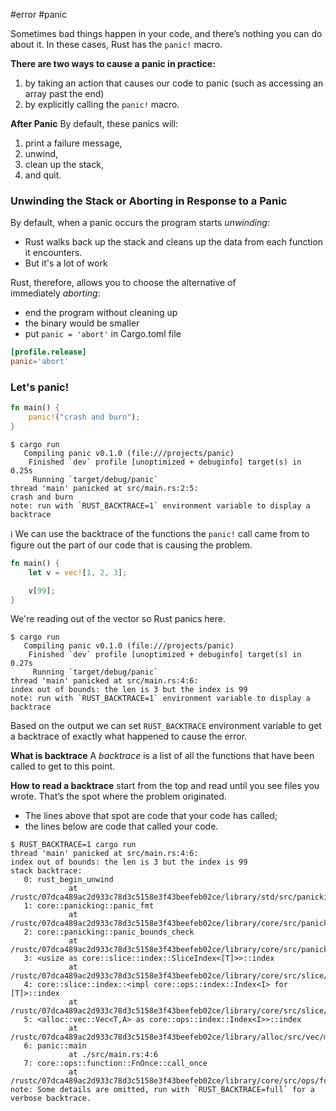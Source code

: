 #error #panic

Sometimes bad things happen in your code, and there’s nothing you can do about it. In these cases, Rust has the `panic!` macro.

**There are two ways to cause a panic in practice:**
1. by taking an action that causes our code to panic (such as accessing an array past the end) 
2. by explicitly calling the `panic!` macro.

**After Panic**
By default, these panics will:
1. print a failure message,
2. unwind, 
3. clean up the stack, 
4. and quit.

### Unwinding the Stack or Aborting in Response to a Panic
By default, when a panic occurs the program starts _unwinding_:
- Rust walks back up the stack and cleans up the data from each function it encounters.
- But it's a lot of work

Rust, therefore, allows you to choose the alternative of immediately _aborting_:
- end the program without cleaning up
- the binary would be smaller
- put `panic = 'abort'` in Cargo.toml file

```toml
[profile.release]
panic='abort'
```

### Let's panic!

```rust
fn main() {
    panic!("crash and burn");
}
```

```console
$ cargo run
   Compiling panic v0.1.0 (file:///projects/panic)
    Finished `dev` profile [unoptimized + debuginfo] target(s) in 0.25s
     Running `target/debug/panic`
thread 'main' panicked at src/main.rs:2:5:
crash and burn
note: run with `RUST_BACKTRACE=1` environment variable to display a backtrace
```
ℹ️ We can use the backtrace of the functions the `panic!` call came from to figure out the part of our code that is causing the problem.

```rust
fn main() {
    let v = vec![1, 2, 3];

    v[99];
}
```
We're reading out of the vector so Rust panics here.

```console
$ cargo run
   Compiling panic v0.1.0 (file:///projects/panic)
    Finished `dev` profile [unoptimized + debuginfo] target(s) in 0.27s
     Running `target/debug/panic`
thread 'main' panicked at src/main.rs:4:6:
index out of bounds: the len is 3 but the index is 99
note: run with `RUST_BACKTRACE=1` environment variable to display a backtrace
```
Based on the output we can set `RUST_BACKTRACE` environment variable to get a backtrace of exactly what happened to cause the error.

**What is backtrace**
A _backtrace_ is a list of all the functions that have been called to get to this point.

**How to read a backtrace**
start from the top and read until you see files you wrote. That’s the spot where the problem originated.
- The lines above that spot are code that your code has called;
- the lines below are code that called your code.
```console
$ RUST_BACKTRACE=1 cargo run
thread 'main' panicked at src/main.rs:4:6:
index out of bounds: the len is 3 but the index is 99
stack backtrace:
   0: rust_begin_unwind
             at /rustc/07dca489ac2d933c78d3c5158e3f43beefeb02ce/library/std/src/panicking.rs:645:5
   1: core::panicking::panic_fmt
             at /rustc/07dca489ac2d933c78d3c5158e3f43beefeb02ce/library/core/src/panicking.rs:72:14
   2: core::panicking::panic_bounds_check
             at /rustc/07dca489ac2d933c78d3c5158e3f43beefeb02ce/library/core/src/panicking.rs:208:5
   3: <usize as core::slice::index::SliceIndex<[T]>>::index
             at /rustc/07dca489ac2d933c78d3c5158e3f43beefeb02ce/library/core/src/slice/index.rs:255:10
   4: core::slice::index::<impl core::ops::index::Index<I> for [T]>::index
             at /rustc/07dca489ac2d933c78d3c5158e3f43beefeb02ce/library/core/src/slice/index.rs:18:9
   5: <alloc::vec::Vec<T,A> as core::ops::index::Index<I>>::index
             at /rustc/07dca489ac2d933c78d3c5158e3f43beefeb02ce/library/alloc/src/vec/mod.rs:2770:9
   6: panic::main
             at ./src/main.rs:4:6
   7: core::ops::function::FnOnce::call_once
             at /rustc/07dca489ac2d933c78d3c5158e3f43beefeb02ce/library/core/src/ops/function.rs:250:5
note: Some details are omitted, run with `RUST_BACKTRACE=full` for a verbose backtrace.
```
